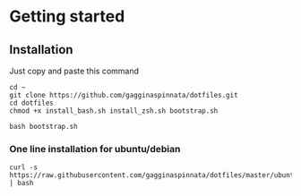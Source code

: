 # Getting started

## Installation

Just copy and paste this command

	cd ~
    git clone https://github.com/gagginaspinnata/dotfiles.git
    cd dotfiles
    chmod +x install_bash.sh install_zsh.sh bootstrap.sh

    bash bootstrap.sh
    
### One line installation for ubuntu/debian

	curl -s https://raw.githubusercontent.com/gagginaspinnata/dotfiles/master/ubuntu_install.sh | bash
